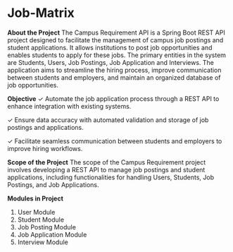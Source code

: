 # Job-Matrix
**About the Project**
The Campus Requirement API is a Spring Boot REST API project designed to facilitate the
management of campus job postings and student applications. It allows institutions to post
job opportunities and enables students to apply for these jobs. The primary entities in the
system are Students, Users, Job Postings, Job Application and Interviews. The application
aims to streamline the hiring process, improve communication between students and
employers, and maintain an organized database of job opportunities.

**Objective**
✓ Automate the job application process through a REST API to enhance integration with
existing systems.

✓ Ensure data accuracy with automated validation and storage of job postings and
applications.

✓ Facilitate seamless communication between students and employers to improve hiring
workflows.

**Scope of the Project**
The scope of the Campus Requirement project involves developing a REST API to manage
job postings and student applications, including functionalities for handling Users, Students,
Job Postings, and Job Applications.

**Modules in Project**
1. User Module
2. Student Module
3. Job Posting Module
4. Job Application Module
5. Interview Module

